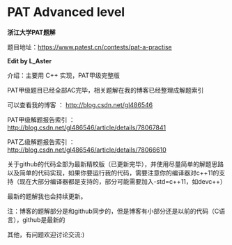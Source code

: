 # PAT Advanced level 
**浙江大学PAT题解** 

题目地址：https://www.patest.cn/contests/pat-a-practise

**Edit by L_Aster**

介绍：主要用 C++ 实现，PAT甲级完整版

PAT甲级题目已经全部AC完毕，相关题解在我的博客已经整理成解题索引

可以查看我的博客 ： http://blog.csdn.net/gl486546

PAT甲级解题报告索引 ： http://blog.csdn.net/gl486546/article/details/78067841

PAT乙级解题报告索引 ： http://blog.csdn.net/gl486546/article/details/78066610

关于github的代码全部为最新精校版（已更新完毕），并使用尽量简单的解题思路以及简单的代码实现，如果你要运行我的代码，需要注意你的编译器对c++11的支持（现在大部分编译器都是支持的，部分可能需要加入-std=c++11，如devc++）

最新的题解我也会持续更新。

注：博客的题解部分是和github同步的，但是博客有小部分还是以前的代码（C语言），github是最新的

其他，有问题欢迎讨论交流:)
